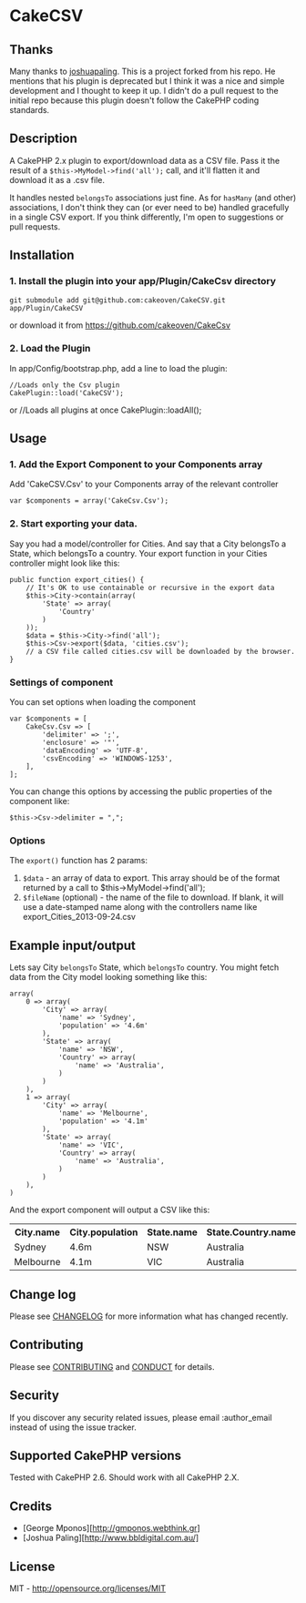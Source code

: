 # CakeCSV

## Thanks 

Many thanks to [joshuapaling](https://github.com/joshuapaling/CakePHP-Export-CSV-Plugin). This is a project forked from his repo. He mentions that his plugin is deprecated but I think it was a nice and simple development and I thought to keep it up.
I didn't do a pull request to the initial repo because this plugin doesn't follow the CakePHP coding standards.

## Description

A CakePHP 2.x plugin to export/download data as a CSV file. Pass it the result of a `$this->MyModel->find('all');` call, and it'll flatten it and download it as a .csv file.

It handles nested `belongsTo` associations just fine. As for `hasMany` (and other) associations, I don't think they can (or ever need to be) handled gracefully in a single CSV export.
If you think differently, I'm open to suggestions or pull requests.

## Installation

### 1. Install the plugin into your app/Plugin/CakeCsv directory

	git submodule add git@github.com:cakeoven/CakeCSV.git app/Plugin/CakeCSV

or download it from https://github.com/cakeoven/CakeCsv

### 2. Load the Plugin

In app/Config/bootstrap.php, add a line to load the plugin:

    //Loads only the Csv plugin
	CakePlugin::load('CakeCSV'); 

or
    //Loads all plugins at once
	CakePlugin::loadAll(); 

## Usage

### 1. Add the Export Component to your Components array

Add 'CakeCSV.Csv' to your Components array of the relevant controller 

	var $components = array('CakeCsv.Csv');

### 2. Start exporting your data.

Say you had a model/controller for Cities. And say that a City belongsTo a State, which belongsTo a country.
Your export function in your Cities controller might look like this:

	public function export_cities() {
		// It's OK to use containable or recursive in the export data
		$this->City->contain(array(
			'State' => array(
				'Country'
			)
		));
		$data = $this->City->find('all');
		$this->Csv->export($data, 'cities.csv');
		// a CSV file called cities.csv will be downloaded by the browser.
	}

### Settings of component

You can set options when loading the component

    var $components = [
        CakeCsv.Csv => [
            'delimiter' => ';',
            'enclosure' => '"',
            'dataEncoding' => 'UTF-8',
            'csvEncoding' => 'WINDOWS-1253',
        ],
    ];

You can change this options by accessing the public properties of the component like:

    $this->Csv->delimiter = ",";

### Options

The `export()` function has 2 params:

1. `$data` - an array of data to export. This array should be of the format returned by a call to $this->MyModel->find('all');
2. `$fileName` (optional) - the name of the file to download. If blank, it will use a date-stamped name along with the controllers name like export_Cities_2013-09-24.csv

## Example input/output

Lets say City `belongsTo` State, which `belongsTo` country. You might fetch data from the City model looking something like this:

	array(
		0 => array(
			'City' => array(
				'name' => 'Sydney',
				'population' => '4.6m'
			),
			'State' => array(
				'name' => 'NSW',
				'Country' => array(
					'name' => 'Australia',
				)
			)
		),
		1 => array(
			'City' => array(
				'name' => 'Melbourne',
				'population' => '4.1m'
			),
			'State' => array(
				'name' => 'VIC',
				'Country' => array(
					'name' => 'Australia',
				)
			)
		),
	)

And the export component will output a CSV like this:

<table cellpadding="7">
	<tr>
		<th>City.name</th>
		<th>City.population</th>
		<th>State.name</th>
		<th>State.Country.name</th>
	</tr>
	<tr>
		<td>Sydney</td>
		<td>4.6m</td>
		<td>NSW</td>
		<td>Australia</td>
	</tr>
	<tr>
		<td>Melbourne</td>
		<td>4.1m</td>
		<td>VIC</td>
		<td>Australia</td>
	</tr>
</table>

## Change log

Please see [CHANGELOG](CHANGELOG.md) for more information what has changed recently.

## Contributing

Please see [CONTRIBUTING](CONTRIBUTING.md) and [CONDUCT](CONDUCT.md) for details.

## Security

If you discover any security related issues, please email :author_email instead of using the issue tracker.

## Supported CakePHP versions

Tested with CakePHP 2.6. Should work with all CakePHP 2.X.

## Credits

- [George Mponos][http://gmponos.webthink.gr]
- [Joshua Paling][http://www.bbldigital.com.au/]

## License

MIT - http://opensource.org/licenses/MIT